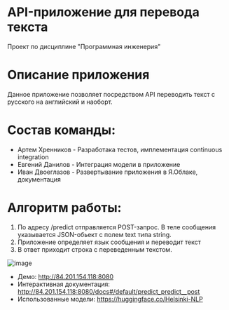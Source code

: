 # API-приложение для перевода текста
Проект по дисциплине "Программная инженерия"
# Описание приложения
Данное приложение позволяет посредством API переводить текст с русского на английский и наоборт.

# Состав команды:
- Артем Хренников - Разработака тестов, имплементация continuous integration
- Евгений Данилов - Интеграция модели в приложение
- Иван Двоеглазов - Развертывание приложения в Я.Облаке, документация

# Алгоритм работы:
1. По адресу /predict отправляется POST-запрос. В теле сообщения указывается JSON-обьект с полем text типа string.
2. Приложение определяет язык сообщения и переводит текст
3. В ответ приходит строка с переведенным текстом.

![image](https://user-images.githubusercontent.com/104252639/211545488-ae4e3e42-49d5-4db1-b146-c99032a2cefa.png)


- Демо: http://84.201.154.118:8080
- Интерактивная документация: http://84.201.154.118:8080/docs#/default/predict_predict__post
- Использованные модели: https://huggingface.co/Helsinki-NLP 
